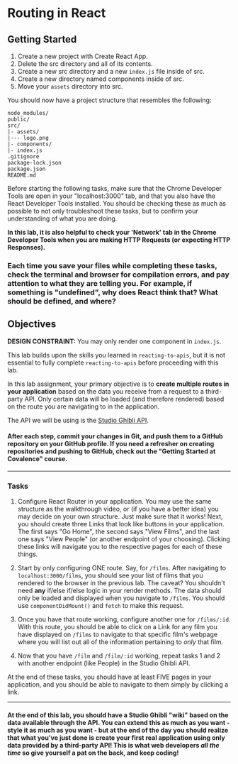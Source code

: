 # Routing in React

## Getting Started
1. Create a new project with Create React App.
2. Delete the src directory and all of its contents.
3. Create a new src directory and a new `index.js` file inside of src.
4. Create a new directory named components inside of src.
5. Move your `assets` directory into src.

You should now have a project structure that resembles the following:
```
node_modules/
public/
src/
|- assets/
|--- logo.png
|- components/
|- index.js
.gitignore
package-lock.json
package.json
README.md
```

Before starting the following tasks, make sure that the Chrome Developer Tools are open in your "localhost:3000" tab, and that you also have the React Developer Tools installed. You should be checking these as much as possible to not only troubleshoot these tasks, but to confirm your understanding of what you are doing.

**In this lab, it is also helpful to check your 'Network' tab in the Chrome Developer Tools when you are making HTTP Requests (or expecting HTTP Responses).**

### Each time you save your files while completing these tasks, check the terminal and browser for compilation errors, and pay attention to what they are telling you. For example, if something is "undefined", why does React think that? What should be defined, and where?

## Objectives
**DESIGN CONSTRAINT:** You may only render one component in `index.js`.

This lab builds upon the skills you learned in `reacting-to-apis`, but it is not essential to fully complete `reacting-to-apis` before proceeding with this lab.

In this lab assignment, your primary objective is to **create multiple routes in your application** based on the data you receive from a request to a third-party API. Only certain data will be loaded (and therefore rendered) based on the route you are navigating to in the application.

The API we will be using is the [Studio Ghibli API](https://ghibliapi.herokuapp.com/).

#### After each step, commit your changes in Git, and push them to a GitHub repository on your GitHub profile. If you need a refresher on creating repositories and pushing to GitHub, check out the "Getting Started at Covalence" course.

----

### Tasks
1. Configure React Router in your application. You may use the same structure as the walkthrough video, or (if you have a better idea) you may decide on your own structure. Just make sure that it works! Next, you should create three Links that look like buttons in your application. The first says "Go Home", the second says "View Films", and the last one says "View People" (or another endpoint of your choosing). Clicking these links will navigate you to the respective pages for each of these things.

2. Start by only configuring ONE route. Say, for `/films`. After navigating to `localhost:3000/films`, you should see your list of films that you rendered to the browser in the previous lab. The caveat? You shouldn't need **any** if/else if/else logic in your render methods. The data should only be loaded and displayed when you navigate to `/films`. You should use `componentDidMount()` and `fetch` to make this request.

3. Once you have that route working, configure another one for `/films/:id`. With this route, you should be able to click on a Link for any film you have displayed on `/films` to navigate to that specific film's webpage where you will list out all of the information pertaining to _only_ that film.

4. Now that you have `/film` and `/film/:id` working, repeat tasks 1 and 2 with another endpoint (like People) in the Studio Ghibli API.

At the end of these tasks, you should have at least FIVE pages in your application, and you should be able to navigate to them simply by clicking a link.

----

#### At the end of this lab, you should have a Studio Ghibli "wiki" based on the data available through the API. You can extend this as much as you want - style it as much as you want - but at the end of the day you should realize that what you've just done is create your first real application using only data provided by a third-party API! This is what web developers _all the time_ so give yourself a pat on the back, and keep coding!